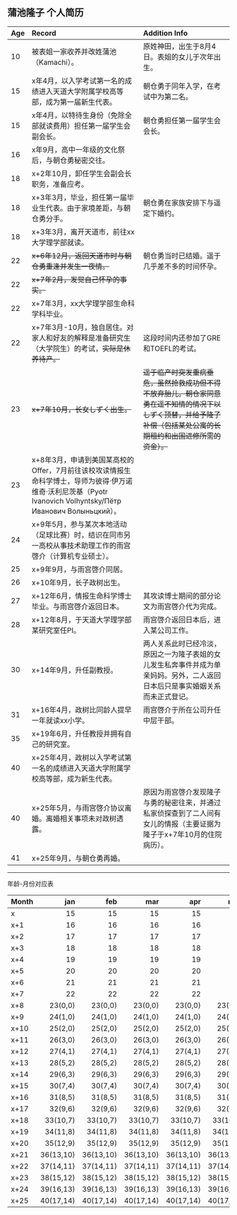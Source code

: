 ## 蒲池隆子 个人简历


|Age|Record|Addition Info|
|:--|:---|:------|
|10|被表姐一家收养并改姓蒲池（Kamachi）。|原姓神田，出生于8月4日。表姐的女儿于次年出生。|
|15|x年4月，以入学考试第一名的成绩进入天道大学附属学校高等部，成为第一届新生代表。|朝仓勇于同年入学，在考试中为第二名。|
|15|x年4月，以特待生身份（免除全部就读费用）担任第一届学生会副会长。|朝仓勇担任第一届学生会会长。|
|16|x年9月，高中一年级的文化祭后，与朝仓勇秘密交往。||
|18|x+2年10月，卸任学生会副会长职务，准备应考。||
|18|x+3年3月，毕业，担任第一届毕业生代表。由于家境差距，与朝仓勇分手。|朝仓勇在家族安排下与遥定下婚约。|
|18|x+3年3月，离开天道市，前往xx大学理学部就读。||
|22|~~x+6年12月，返回天道市时与朝仓勇重逢并发生一夜情。~~|朝仓勇当时已结婚。遥于几乎差不多的时间怀孕。|
|22|~~x+7年2月，发觉自己怀孕的事实。~~||
|22|x+7年3月，xx大学理学部生命科学科毕业。||
|22|x+7年3月-10月，独自居住。对家人和好友的解释是准备研究生（大学院生）的考试，~~实际是休养待产。~~|这段时间内还参加了GRE和TOEFL的考试。|
|23|~~x+7年10月，长女しずく出生。~~|~~遥于临产时突发重病垂危，虽然抢救成功但不得不放弃胎儿。朝仓家同意勇在遥不知情的情况下以しずく顶替，并给予隆子补偿（包括某处公寓的长期租约和出国进修所需的资金）。~~|
|23|x+8年3月，申请到美国某高校的Offer，7月前往该校攻读情报生命科学博士，导师为彼得·伊万诺维奇·沃利尼茨基（Pyotr Ivanovich Volhyntsky/Пётр Иванович Волыньцкий）。||
|24|x+9年5月，参与某次本地活动（足球比赛）时，结识在同市另一高校从事技术助理工作的雨宫啓介（计算机专业硕士）。||
|25|x+9年9月，与雨宫啓介同居。||
|26|x+10年9月，长子政树出生。||
|27|x+12年6月，情报生命科学博士毕业。与雨宫啓介返回日本。|其攻读博士期间的部分论文为雨宫啓介代为完成。|
|28|x+12年8月，于天道大学理学部某研究室任PI。|雨宫啓介返回日本后，进入某公司工作。|
|30|x+14年9月，升任副教授。|两人关系此时已经冷淡，原因之一为隆子表姐的女儿发生私奔事件并成为单亲妈妈。另外，二人返回日本后只是事实婚姻关系而未正式登记。|
|31|x+16年4月，政树比同龄人提早一年就读xx小学。|雨宫啓介于所在公司升任中层干部。|
|35|x+19年6月，升任教授并拥有自己的研究室。||
|40|x+25年4月，政树以入学考试第一名的成绩进入天道大学附属学校高等部，成为新生代表。||
|40|x+25年5月，与雨宫啓介协议离婚。离婚相关事项未对政树透露。|原因为雨宫啓介发现隆子与勇的秘密往来，并通过私家侦探查到了二人间有女儿的情报（主要证据为隆子于x+7年10月的住院病历）。|
|41|x+25年9月，与朝仓勇再婚。||

***

年龄-月份对应表

|Month|jan|feb|mar|apr|may|jun|jul|aug|sep|oct|nov|dec|
|:--|--:|--:|--:|--:|--:|--:|--:|--:|--:|--:|--:|--:
|x|15|15|15|15|15|15|15|16|16|16|16|16|
|x+1|16|16|16|16|16|16|16|17|17|17|17|17|
|x+2|17|17|17|17|17|17|17|18|18|18|18|18|
|x+3|18|18|18|18|18|18|18|19|19|19|19|19|
|x+4|19|19|19|19|19|19|19|20|20|20|20|20|
|x+5|20|20|20|20|20|20|20|21|21|21|21|21|
|x+6|21|21|21|21|21|21|21|22|22|22|22|22|
|x+7|22|22|22|22|22|22|22|23|23|**23(0,0)**|23(0,0)|23(0,0)|
|x+8|23(0,0)|23(0,0)|23(0,0)|23(0,0)|23(0,0)|23(0,0)|23(0,0)|24(0,0)|24(0,0)|24(1,0)|24(1,0)|24(1,0)|
|x+9|24(1,0)|24(1,0)|24(1,0)|24(1,0)|24(1,0)|24(1,0)|24(1,0)|25(1,0)|25(1,0)|25(2,0)|25(2,0)|25(2,0)|
|x+10|25(2,0)|25(2,0)|25(2,0)|25(2,0)|25(2,0)|25(2,0)|25(2,0)|26(2,0)|**26(2,0)**|26(3,0)|26(3,0)|26(3,0)|
|x+11|26(3,0)|26(3,0)|26(3,0)|26(3,0)|26(3,0)|26(3,0)|26(3,0)|27(3,0)|27(3,1)|27(4,1)|27(4,1)|27(4,1)|
|x+12|27(4,1)|27(4,1)|27(4,1)|27(4,1)|27(4,1)|27(4,1)|27(4,1)|28(4,1)|28(4,2)|28(5,2)|28(5,2)|28(5,2)|
|x+13|28(5,2)|28(5,2)|28(5,2)|28(5,2)|28(5,2)|28(5,2)|28(5,2)|29(5,2)|29(5,3)|29(6,3)|29(6,3)|29(6,3)|
|x+14|29(6,3)|29(6,3)|29(6,3)|29(6,3)|29(6,3)|29(6,3)|29(6,3)|30(6,3)|30(6,4)|30(7,4)|30(7,4)|30(7,4)|
|x+15|30(7,4)|30(7,4)|30(7,4)|30(7,4)|30(7,4)|30(7,4)|30(7,4)|31(7,4)|31(7,5)|31(8,5)|31(8,5)|31(8,5)|
|x+16|31(8,5)|31(8,5)|31(8,5)|31(8,5)|31(8,5)|31(8,5)|31(8,5)|32(8,5)|32(8,6)|32(9,6)|32(9,6)|32(9,6)|
|x+17|32(9,6)|32(9,6)|32(9,6)|32(9,6)|32(9,6)|32(9,6)|32(9,6)|33(9,6)|33(9,7)|33(10,7)|33(10,7)|33(10,7)|
|x+18|33(10,7)|33(10,7)|33(10,7)|33(10,7)|33(10,7)|33(10,7)|33(10,7)|34(10,7)|34(10,8)|34(11,8)|34(11,8)|34(11,8)|
|x+19|34(11,8)|34(11,8)|34(11,8)|34(11,8)|34(11,8)|34(11,8)|34(11,8)|35(11,8)|35(11,9)|35(12,9)|35(12,9)|35(12,9)|
|x+20|35(12,9)|35(12,9)|35(12,9)|35(12,9)|35(12,9)|35(12,9)|35(12,9)|36(12,9)|36(12,10)|36(13,10)|36(13,10)|36(13,10)|
|x+21|36(13,10)|36(13,10)|36(13,10)|36(13,10)|36(13,10)|36(13,10)|36(13,10)|37(13,10)|37(13,11)|37(14,11)|37(14,11)|37(14,11)|
|x+22|37(14,11)|37(14,11)|37(14,11)|37(14,11)|37(14,11)|37(14,11)|37(14,11)|38(14,11)|38(14,12)|38(15,12)|38(15,12)|38(15,12)|
|x+23|38(15,12)|38(15,12)|38(15,12)|38(15,12)|38(15,12)|38(15,12)|38(15,12)|39(15,12)|39(15,13)|39(16,13)|39(16,13)|39(16,13)|
|x+24|39(16,13)|39(16,13)|39(16,13)|39(16,13)|39(16,13)|39(16,13)|39(16,13)|40(16,13)|40(16,14)|40(17,14)|40(17,14)|40(17,14)|
|x+25|40(17,14)|40(17,14)|40(17,14)|40(17,14)|40(17,14)|40(17,14)|40(17,14)|41(17,14)|41(17,15)|41(18,15)|41(18,15)|41(18,15)|
